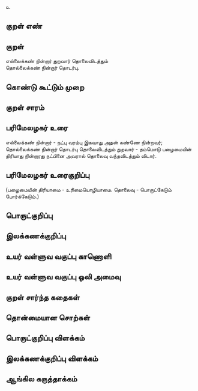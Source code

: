 உ

## குறள் எண் 


## குறள் 
எல்லைக்கண் நின்றார் துறவார் தொலைவிடத்தும்  
தொல்லைக்கண் நின்றார் தொடர்பு.

## கொண்டு கூட்டும் முறை


## குறள் சாரம் 


## பரிமேலழகர் உரை
எல்லைக்கண் நின்றார் - நட்பு வரம்பு இகவாது அதன் கண்ணே நின்றவர்; தொல்லைக்கண் நின்றார் தொடர்பு தொலைவிடத்தும் துறவார் - தம்மொடு பழைமையின் திரியாது நின்றாரது நட்பினை அவரால் தொலைவு வந்தவிடத்தும் விடார். 
## பரிமேலழகர் உரைகுறிப்பு   
(பழைமையின் திரியாமை - உரிமையொழியாமை. தொலைவு - பொருட்கேடும் போர்க்கேடும்.)


## பொருட்குறிப்பு 


## இலக்கணக்குறிப்பு  


## உயர் வள்ளுவ வகுப்பு காணொளி


## உயர் வள்ளுவ வகுப்பு ஒலி அமைவு 

 
## குறள் சார்ந்த கதைகள் 


## தொன்மையான சொற்கள்


## பொருட்குறிப்பு விளக்கம்


## இலக்கணக்குறிப்பு விளக்கம்


## ஆங்கில கருத்தாக்கம் 


